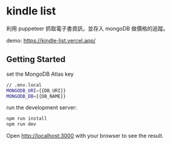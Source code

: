 # kindle list
利用 puppeteer 抓取電子書資訊，並存入 mongoDB 做價格的追蹤。

demo: https://kindle-list.vercel.app/

## Getting Started

set the MongoDB Atlas key
```bash
// .env.local
MONGODB_URI={{DB_URI}}
MONGODB_DB={{DB_NAME}}
```

run the development server:

```bash
npm run install
npm run dev
```

Open [http://localhost:3000](http://localhost:3000) with your browser to see the result.
